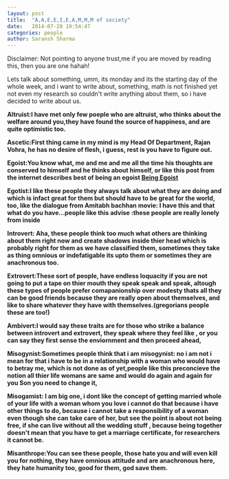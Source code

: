 ```yaml
---
layout: post
title:  "A,A,E,E,I,E,A,M,M,M of society"
date:   2014-07-28 19:54:47
categories: people
author: Saransh Sharma
---
```


Disclaimer: Not pointing to anyone trust,me if you are moved by reading this, then you are one hahah!

Lets talk about something, umm, its monday and its the starting day of the whole week, and i want to write about,
something, math is not finished yet not even my research so couldn't write anything about them, so i have decided to 
write about us.

<b>Altruist<b>:I have met only few poeple who are altruist, who thinks about the welfare around you,they have found the source of happiness, and are quite optimistic too.

Ascetic:First thing came in my mind is my Head Of Department, Rajan Vohra, he has no desire of flesh, i guess, rest is you have to figure out.

Egoist:You know what, me and me and me all the time his thoughts are conserved to himself and he thinks about himself, or like this post from the internet describes best of being an egoist [Being Egoist][egoist-link]

Egotist:I like these people they always talk about what they are doing and which is infact great for them but should have to be great for the world, too, like the dialogue from Amitabh bachhan movie: I have this and that what do you have...people like this advise :these people are really lonely from inside

Introvert: Aha, these people think too much what others are thinking about them right now and create shadows inside thier head which is probably right for them as we have classified them, sometimes they take as thing omnious or indefatigable its upto them or sometimes they are anachronous too.

Extrovert:These sort of people, have endless loquacity if you are not going to put a tape on thier mouth they speak speak and speak, altough these types of people prefer comapanionship over modesty thats all they can be good friends because they are really open about themselves, and like to share whatever they have with themselves.(gregorians people these are too!)

Ambivert:I would say these traits are for those who strike a balance between introvert and extrovert, they speak where they feel like , or you can say they first sense the enviornment and then proceed ahead, 

Misogynist:Sometimes people think that i am misogynist: no i am not i mean for that i have to be in a relationship with a woman who would have to betray me, which is not done as of yet,people like this preconcieve the notion all thier life womans are same and would do again and again for you Son you need to change it, 

Misogamist: I am big one, i dont like the concept of getting married whole of your life with a woman whom you love i cannot do that because i have other things to do, because i cannot take a responsibility of a woman even though she can take care of her, but see the point is about not being free, if she can live without all the wedding stuff , because being together doesn't mean that you have to get a marriage certificate, for researchers it cannot be.

Misanthrope:You can see these people, those hate you and will even kill you for nothing, they have omnious attitude and are anachronous here, they hate humanity too, good for them, god save them.

 
[egoist-link]:http://bystander.homestead.com/egoist.html
